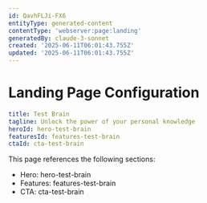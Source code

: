 ```yaml
---
id: QavhFLJi-FX6
entityType: generated-content
contentType: 'webserver:page:landing'
generatedBy: claude-3-sonnet
created: '2025-06-11T06:01:43.755Z'
updated: '2025-06-11T06:01:43.755Z'
---
```

# Landing Page Configuration

```yaml
title: Test Brain
tagline: Unlock the power of your personal knowledge
heroId: hero-test-brain
featuresId: features-test-brain
ctaId: cta-test-brain

```

This page references the following sections:
- Hero: hero-test-brain
- Features: features-test-brain
- CTA: cta-test-brain
